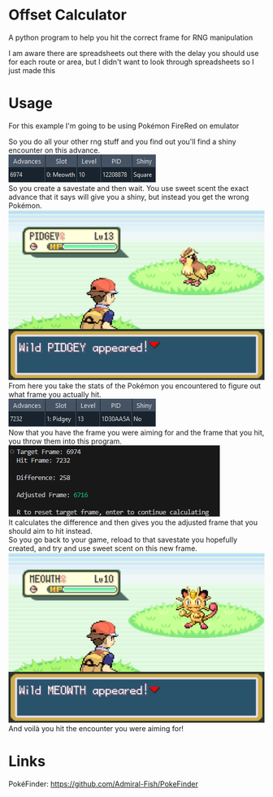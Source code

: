 Offset Calculator
=====
A python program to help you hit the correct frame for RNG manipulation

I am aware there are spreadsheets out there with the delay you should use for each route or area, but I didn't want to look through spreadsheets so I just made this

Usage
=====
For this example I'm going to be using Pokémon FireRed on emulator

So you do all your other rng stuff and you find out you'll find a shiny encounter on this advance.  
![1](img/1.png?raw=true)  
So you create a savestate and then wait. You use sweet scent the exact advance that it says will give you a shiny, but instead you get the wrong Pokémon.  
![2](img/2.png?raw=true)  
From here you take the stats of the Pokémon you encountered to figure out what frame you actually hit.  
![3](img/3.png?raw=true)  
Now that you have the frame you were aiming for and the frame that you hit, you throw them into this program.  
![4](img/4.png?raw=true)  
It calculates the difference and then gives you the adjusted frame that you should aim to hit instead.  
So you go back to your game, reload to that savestate you hopefully created, and try and use sweet scent on this new frame.  
![5](img/5.png?raw=true)  
And voilà you hit the encounter you were aiming for!

Links
=====
PokéFinder: https://github.com/Admiral-Fish/PokeFinder

